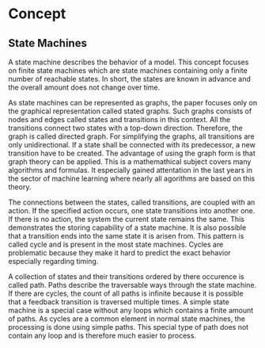 # Concept

<!---
Add why protocol = state machine
-->

## State Machines

A state machine describes the behavior of a model. This concept focuses on finite state machines which are state machines containing only a finite number of reachable states.
In short, the states are known in advance and the overall amount does not change over time.

As state machines can be represented as graphs, the paper focuses only on the graphical representation called stated graphs. Such graphs consists of nodes and edges called states and transitions in this context. All the transitions connect two states with a top-down direction. Therefore, the graph is called directed graph. For simplifying the graphs, all transitions are only unidirectional. If a state shall be connected with its predecessor, a new transition have to be created. The advantage of using the graph form is that graph theory can be applied. This is a mathemathical subject covers many algorithms and formulas. It especially gained attentation in the last years in the sector of machine learning where nearly all agorithms are based on this theory. 

The connections between the states, called transitions, are coupled with an action. If the specified action occurs, one state transitions into another one. If there is no action, the system the current state remains the same. This demonstrates the storing capability of a state machine. It is also possible that a transition ends into the same state it is arisen from. This pattern is called cycle and is present in the most state machines. Cycles are problematic because they make it hard to predict the exact behavior especially regarding timing.

A collection of states and their transitions ordered by there occurence is called path. Paths describe the traversable ways through the state machine. If there are cycles, the count of all paths is infinite because it is possible that a feedback transition is traversed multiple times. A simple state machine is a special case without any loops which contains a finite amount of paths. As cycles are a common element in normal state machines, the processing is done using simple paths. This special type of path does not contain any loop and is therefore much easier to process.
